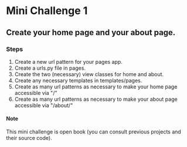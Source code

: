 # Mini Challenge 1

## Create your home page and your about page.

### Steps
1. Create a new url pattern for your pages app.
2. Create a urls.py file in pages.
3. Create the two (necessary) view classes for home and about.
4. Create any necessary templates in templates/pages.
5. Create as many url patterns as necessary to make your home page accessible via "/"
6. Create as many url patterns as necessary to make your about page accessible via "/about/"

#### Note
This mini challenge is open book (you can consult previous projects and their source code).